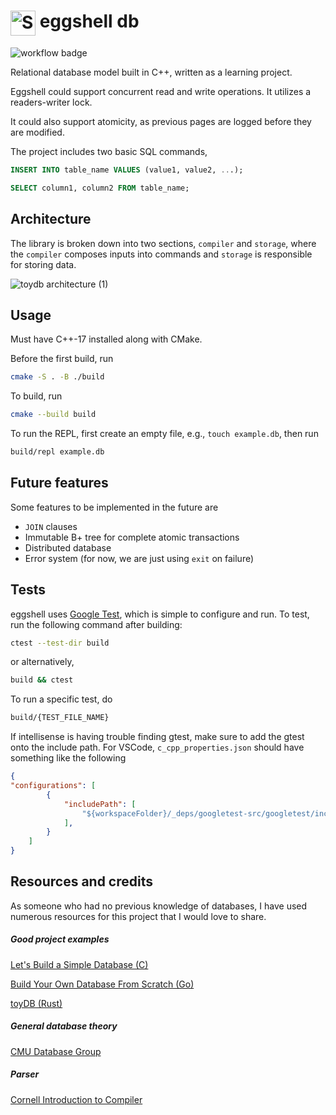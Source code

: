# <img width="40" valign="top" alt="Screenshot 2024-02-18 at 4 57 57 PM" src="https://github.com/RayBipse/eggshell-db/assets/46636772/d95263e6-8ef0-439d-8fd8-2028306f2421"> eggshell db

![workflow badge](https://github.com/RayBipse/eggshell-db/actions/workflows/build.yml/badge.svg)

Relational database model built in C++, written as a learning project.

Eggshell could support concurrent read and write operations. It utilizes a readers-writer lock.

It could also support atomicity, as previous pages are logged before they are modified.

The project includes two basic SQL commands,

```SQL
INSERT INTO table_name VALUES (value1, value2, ...);
```

```SQL
SELECT column1, column2 FROM table_name;
```


## Architecture

The library is broken down into two sections, ``compiler`` and ``storage``, where the ``compiler`` composes inputs into
commands and ``storage`` is responsible for storing data.

![toydb architecture (1)](https://github.com/RayBipse/eggshell-db/assets/46636772/1d4dd79e-6d65-4afa-a110-ab685f92ed6a)


## Usage

Must have C++-17 installed along with CMake.

Before the first build, run

```zsh
cmake -S . -B ./build 
```

To build, run

```zsh
cmake --build build
```

To run the REPL, first create an empty file, e.g., ``touch example.db``, then run

```zsh
build/repl example.db
```


## Future features

Some features to be implemented in the future are
- ``JOIN`` clauses
- Immutable B+ tree for complete atomic transactions
- Distributed database
- Error system (for now, we are just using ``exit`` on failure)


## Tests

eggshell uses [Google Test](https://github.com/google/googletest), which is simple to configure and run.
To test, run the following command after building:

```zsh
ctest --test-dir build
```

or alternatively,

```zsh
build && ctest
```

To run a specific test, do

```zsh
build/{TEST_FILE_NAME}
```

If intellisense is having trouble finding gtest, make sure to add the gtest onto the include path.
For VSCode, ``c_cpp_properties.json`` should have something like the following

```json
{
"configurations": [
        {
            "includePath": [
                "${workspaceFolder}/_deps/googletest-src/googletest/include"
            ],
        }
    ]
}
```


## Resources and credits

As someone who had no previous knowledge of databases, I have used numerous resources for this project that I would love to share.

##### Good project examples

[Let's Build a Simple Database (C)](https://cstack.github.io/db_tutorial/)

[Build Your Own Database From Scratch (Go)](https://cstack.github.io/db_tutorial/)

[toyDB (Rust)](https://github.com/erikgrinaker/toydb/blob/master/README.md)

##### General database theory

[CMU Database Group](https://youtu.be/DJ5u5HrbcMk?si=tMYnMY950OVwwrhH)

##### Parser 

[Cornell Introduction to Compiler](https://www.cs.cornell.edu/courses/cs4120/2023sp/)
